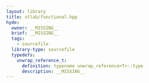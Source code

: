 ```yaml
---
layout: library
title: stlab/functional.hpp
hyde:
  owner: __MISSING__
  brief: __MISSING__
  tags:
    - sourcefile
  library-type: sourcefile
  typedefs:
    unwrap_reference_t:
      definition: typename unwrap_reference<T>::type
      description: __MISSING__
---
```

